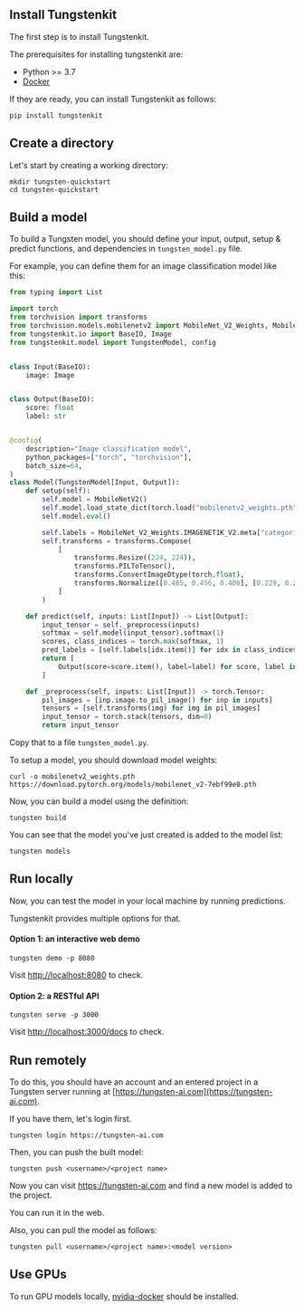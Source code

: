 ## Install Tungstenkit

The first step is to install Tungstenkit.

The prerequisites for installing tungstenkit are:

- Python >= 3.7
- [Docker](https://docs.docker.com/engine/install/)

If they are ready, you can install Tungstenkit as follows:

```shell
pip install tungstenkit
```

## Create a directory
Let's start by creating a working directory:
```shell
mkdir tungsten-quickstart
cd tungsten-quickstart
```

## Build a model

To build a Tungsten model, you should define your input, output, setup & predict functions, and dependencies in ``tungsten_model.py`` file.

For example, you can define them for an image classification model like this:
```python
from typing import List

import torch
from torchvision import transforms
from torchvision.models.mobilenetv2 import MobileNet_V2_Weights, MobileNetV2
from tungstenkit.io import BaseIO, Image
from tungstenkit.model import TungstenModel, config


class Input(BaseIO):
    image: Image


class Output(BaseIO):
    score: float
    label: str


@config(
    description="Image classification model",
    python_packages=["torch", "torchvision"],
    batch_size=64,
)
class Model(TungstenModel[Input, Output]):
    def setup(self):
        self.model = MobileNetV2()
        self.model.load_state_dict(torch.load("mobilenetv2_weights.pth"))
        self.model.eval()

        self.labels = MobileNet_V2_Weights.IMAGENET1K_V2.meta["categories"]
        self.transforms = transforms.Compose(
            [
                transforms.Resize((224, 224)),
                transforms.PILToTensor(),
                transforms.ConvertImageDtype(torch.float),
                transforms.Normalize([0.485, 0.456, 0.406], [0.229, 0.224, 0.225]),
            ]
        )

    def predict(self, inputs: List[Input]) -> List[Output]:
        input_tensor = self._preprocess(inputs)
        softmax = self.model(input_tensor).softmax(1)
        scores, class_indices = torch.max(softmax, 1)
        pred_labels = [self.labels[idx.item()] for idx in class_indices]
        return [
            Output(score=score.item(), label=label) for score, label in zip(scores, pred_labels)
        ]

    def _preprocess(self, inputs: List[Input]) -> torch.Tensor:
        pil_images = [inp.image.to_pil_image() for inp in inputs]
        tensors = [self.transforms(img) for img in pil_images]
        input_tensor = torch.stack(tensors, dim=0)
        return input_tensor
```
Copy that to a file ``tungsten_model.py``.


To setup a model, you should download model weights:
```
curl -o mobilenetv2_weights.pth https://download.pytorch.org/models/mobilenet_v2-7ebf99e0.pth
```

Now, you can build a model using the definition:
```shell
tungsten build
```

You can see that the model you've just created is added to the model list:
```shell
tungsten models
```


## Run locally
Now, you can test the model in your local machine by running predictions.

Tungstenkit provides multiple options for that.

#### Option 1: an interactive web demo
```
tungsten demo -p 8080
```
Visit [http://localhost:8080](http://localhost:8080) to check.

#### Option 2: a RESTful API
```
tungsten serve -p 3000
```
Visit [http://localhost:3000/docs](http://localhost:3000/docs) to check.

## Run remotely
To do this, you should have an account and an entered project in a Tungsten server running at [https://tungsten-ai.com](https://tungsten-ai.com).  

If you have them, let's login first.
```shell
tungsten login https://tungsten-ai.com
```

Then, you can push the built model:
```shell
tungsten push <username>/<project name>
```

Now you can visit https://tungsten-ai.com and find a new model is added to the project.

You can run it in the web.

Also, you can pull the model as follows:
```
tungsten pull <username>/<project name>:<model version>
```

## Use GPUs
To run GPU models locally, [nvidia-docker](https://docs.nvidia.com/datacenter/cloud-native/container-toolkit/install-guide.html#docker) should be installed.